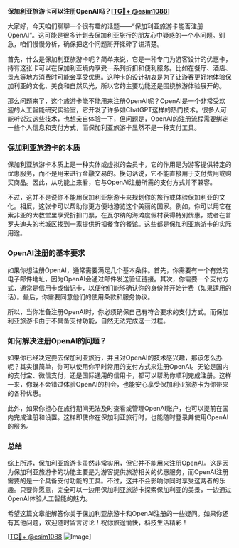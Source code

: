 **保加利亚旅游卡可以注册OpenAI吗？[[TG💪+ @esim1088](https://t.me/s/esim1088)]**

大家好，今天咱们聊聊一个很有趣的话题——“保加利亚旅游卡能否注册OpenAI”。这可能是很多计划去保加利亚旅行的朋友心中疑惑的一个小问题。别急，咱们慢慢分析，确保把这个问题掰开揉碎了讲清楚。

首先，什么是保加利亚旅游卡呢？简单来说，它是一种专门为游客设计的优惠卡，持有这张卡可以在保加利亚境内享受一系列折扣和便利服务。比如在餐厅、酒店、景点等地方消费时可能会享受优惠。这种卡的设计初衷是为了让游客更好地体验保加利亚的文化、美食和自然风光，所以它的主要功能还是围绕旅游体验展开的。

那么问题来了，这个旅游卡能不能用来注册OpenAI呢？OpenAI是一个非常受欢迎的人工智能研究实验室，它开发了许多如ChatGPT这样的热门技术。很多人可能听说过这些技术，也想亲自体验一下，但问题是，OpenAI的注册流程需要绑定一些个人信息和支付方式，而保加利亚旅游卡显然不是一种支付工具。

### 保加利亚旅游卡的本质

保加利亚旅游卡本质上是一种实体或虚拟的会员卡，它的作用是为游客提供特定的优惠服务，而不是用来进行金融交易的。换句话说，它不能直接用于支付费用或购买商品。因此，从功能上来看，它与OpenAI注册所需的支付方式并不兼容。

不过，这并不是说你不能用保加利亚旅游卡来规划你的旅行或体验保加利亚的文化。相反，这张卡可以帮助你更方便地游览这个美丽的国家。例如，你可以用它在索非亚的大教堂里享受折扣门票，在瓦尔纳的海滩度假村获得特别优惠，或者在普罗夫迪夫的老城区找到一家提供折扣餐食的餐馆。这些都是保加利亚旅游卡的实际用途。

### OpenAI注册的基本要求

如果你想注册OpenAI，通常需要满足几个基本条件。首先，你需要有一个有效的电子邮件地址，因为OpenAI会通过邮件发送验证链接。其次，你需要一个支付方式，通常是信用卡或借记卡，以便他们能够确认你的身份并开始计费（如果适用的话）。最后，你需要同意他们的使用条款和服务协议。

所以，当你准备注册OpenAI时，你必须确保自己有符合要求的支付方式。而保加利亚旅游卡由于不具备支付功能，自然无法完成这一过程。

### 如何解决注册OpenAI的问题？

如果你已经决定要去保加利亚旅行，并且对OpenAI的技术感兴趣，那该怎么办呢？其实很简单，你可以使用你平时常用的支付方式来注册OpenAI。无论是国内的支付宝、微信支付，还是国际通用的信用卡，都可以帮助你顺利完成注册。这样一来，你既不会错过体验OpenAI的机会，也能安心享受保加利亚旅游卡为你带来的各种优惠。

此外，如果你担心在旅行期间无法及时查看或管理OpenAI账户，也可以提前在国内完成注册和设置。这样即使你在保加利亚旅行时，也能随时登录并使用OpenAI的服务。

### 总结

综上所述，保加利亚旅游卡虽然非常实用，但它并不能用来注册OpenAI。这是因为保加利亚旅游卡的功能主要是为游客提供旅游相关的优惠服务，而OpenAI注册需要的是一个具备支付功能的工具。不过，这并不会影响你同时享受这两者的乐趣。只要你愿意，完全可以一边用保加利亚旅游卡探索保加利亚的美景，一边通过OpenAI体验人工智能的魅力。

希望这篇文章能解答你关于保加利亚旅游卡和OpenAI注册的一些疑问。如果你还有其他问题，欢迎随时留言讨论！祝你旅途愉快，科技生活精彩！

[[TG💪+ @esim1088](https://t.me/s/esim1088) ![Image](https://i.postimg.cc/4NQfJmqS/Snipaste-2025-05-13-00-14-12.png)]